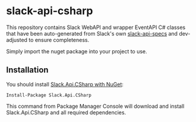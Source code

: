 # slack-api-csharp
This repository contains Slack WebAPI and wrapper EventAPI C# classes that have been auto-generated from Slack's own [slack-api-specs] and dev-adjusted to ensure completeness. 

Simply import the nuget package into your project to use. 

## Installation

You should install [Slack.Api.CSharp with NuGet](https://www.nuget.org/packages/Slack.Api.CSharp/):

    Install-Package Slack.Api.CSharp

This command from Package Manager Console will download and install Slack.Api.CSharp and all required dependencies.

   [slack-api-specs]: <https://github.com/slackapi/slack-api-specs>